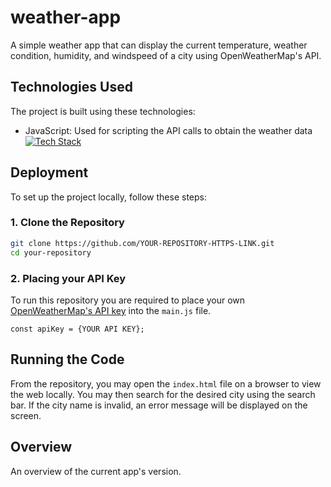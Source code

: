 # weather-app
A simple weather app that can display the current temperature, weather condition, humidity, and windspeed of a city using OpenWeatherMap's API.

## Technologies Used
The project is built using these technologies:
- JavaScript: Used for scripting the API calls to obtain the weather data
[![Tech Stack](https://skillicons.dev/icons?i=js,html,css)]()

## Deployment
To set up the project locally, follow these steps:

### 1. Clone the Repository

```bash
git clone https://github.com/YOUR-REPOSITORY-HTTPS-LINK.git
cd your-repository
```

### 2. Placing your API Key

To run this repository you are required to place your own [OpenWeatherMap's API key](https://openweathermap.org/) into the `main.js` file.

```
const apiKey = {YOUR API KEY};
```

## Running the Code

From the repository, you may open the `index.html` file on a browser to view the web locally. You may then search for the desired city using the search bar. If the city name is invalid, an error message will be displayed on the screen.

## Overview

An overview of the current app's version.

